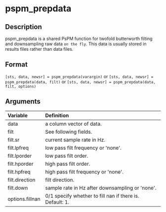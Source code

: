 # pspm_prepdata
## Description
pspm_prepdata is a shared PsPM function for twofold butterworth filting and downsampling raw data `on the fly`. This data is usually stored in results files rather than data files.

## Format
`[sts, data, newsr] = pspm_prepdata(varargin)` or
`[sts, data, newsr] = pspm_prepdata(data, filt)` or
`[sts, data, newsr] = pspm_prepdata(data, filt, options)`

## Arguments
| Variable | Definition |
|:--|:--|
| data | a column vector of data. |
| filt | See following fields. |
| filt.sr | current sample rate in Hz. |
| filt.lpfreq | low pass filt frequency or 'none'. |
| filt.lporder | low pass filt order. |
| filt.hporder | high pass filt order. |
| filt.hpfreq | high pass filt frequency or 'none'. |
| filt.direction | filt direction. |
| filt.down | sample rate in Hz after downsampling or 'none'. || options | See following fields. |
| options.fillnan | 0/1 specify whether to fill nan if there is. Default: 1. |
